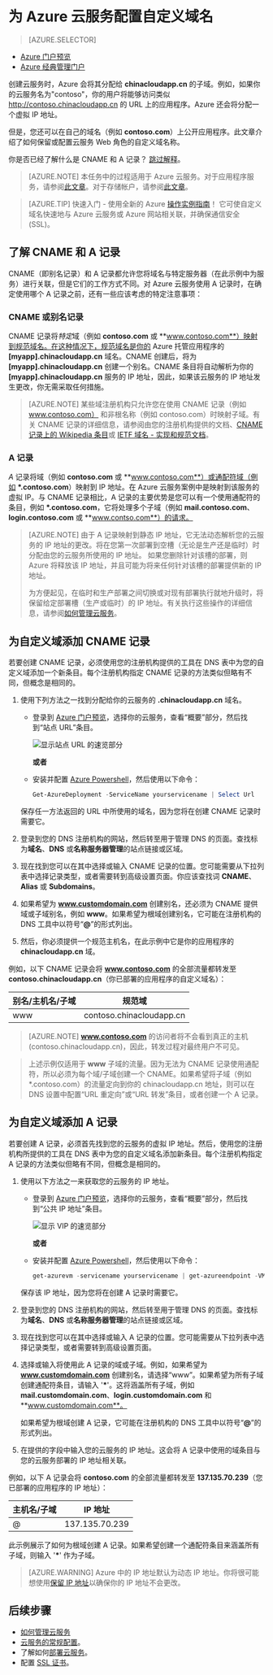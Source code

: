 <properties
	pageTitle="在云服务中配置自定义域名 | Azure"
	description="了解如何通过配置 DNS 设置在自定义域上向 Internet 公开你的 Azure 应用程序或数据。这些示例使用 Azure 门户预览。"
	services="cloud-services"
	documentationCenter=".net"
	authors="Thraka"
	manager="timlt"
	editor=""/>

<tags
	ms.service="cloud-services"
	ms.date="08/10/2016"
	wacn.date="09/19/2016"/>

# 为 Azure 云服务配置自定义域名

> [AZURE.SELECTOR]
- [Azure 门户预览](/documentation/articles/cloud-services-custom-domain-name-portal/)
- [Azure 经典管理门户](/documentation/articles/cloud-services-custom-domain-name/)

创建云服务时，Azure 会将其分配给 **chinacloudapp.cn** 的子域。例如，如果你的云服务名为"contoso"，你的用户将能够访问类似 http://contoso.chinacloudapp.cn 的 URL 上的应用程序。Azure 还会将分配一个虚拟 IP 地址。

但是，您还可以在自己的域名（例如 **contoso.com**）上公开应用程序。此文章介绍了如何保留或配置云服务 Web 角色的自定义域名称。

你是否已经了解什么是 CNAME 和 A 记录？ [跳过解释](#add-a-cname-record-for-your-custom-domain)。

> [AZURE.NOTE]
本任务中的过程适用于 Azure 云服务。对于应用程序服务，请参阅[此文章](/documentation/articles/web-sites-custom-domain-name/)。对于存储帐户，请参阅[此文章](/documentation/articles/storage-custom-domain-name/)。

<p/>

> [AZURE.TIP]
快速入门 - 使用全新的 Azure [操作实例指南](http://support.microsoft.com/zh-cn/kb/2990804)！ 它可使自定义域名快速地与 Azure 云服务或 Azure 网站相关联，并确保通信安全 (SSL)。

## 了解 CNAME 和 A 记录

CNAME（即别名记录）和 A 记录都允许您将域名与特定服务器（在此示例中为服务）进行关联，但是它们的工作方式不同。对 Azure 云服务使用 A 记录时，在确定使用哪个 A 记录之前，还有一些应该考虑的特定注意事项：

### CNAME 或别名记录

CNAME 记录将*特定*域（例如 **contoso.com** 或 **www.contoso.com**）映射到规范域名。在这种情况下，规范域名是你的 Azure 托管应用程序的 **[myapp].chinacloudapp.cn** 域名。CNAME 创建后，将为 **[myapp].chinacloudapp.cn** 创建一个别名。CNAME 条目将自动解析为你的 **[myapp].chinacloudapp.cn** 服务的 IP 地址，因此，如果该云服务的 IP 地址发生更改，你无需采取任何措施。

> [AZURE.NOTE]
某些域注册机构只允许您在使用 CNAME 记录（例如 www.contoso.com） 和非根名称（例如 contoso.com）时映射子域。有关 CNAME 记录的详细信息，请参阅由您的注册机构提供的文档、[CNAME 记录上的 Wikipedia 条目](https://en.wikipedia.org/wiki/CNAME_record)或 [IETF 域名 - 实现和规范文档](http://tools.ietf.org/html/rfc1035)。

### A 记录

*A* 记录将域（例如 **contoso.com** 或 **www.contoso.com**）或通配符域（例如 **\*.contoso.com**）映射到 IP 地址。在 Azure 云服务案例中是映射到该服务的虚拟 IP。与 CNAME 记录相比，A 记录的主要优势是您可以有一个使用通配符的条目，例如 **\*.contoso.com**，它将处理多个子域（例如 **mail.contoso.com**、**login.contoso.com** 或 **www.contso.com**）的请求。

> [AZURE.NOTE]
由于 A 记录映射到静态 IP 地址，它无法动态解析您的云服务的 IP 地址的更改。将在您第一次部署到空槽（无论是生产还是临时）时分配由您的云服务所使用的 IP 地址。 如果您删除针对该槽的部署，则 Azure 将释放该 IP 地址，并且可能为将来任何针对该槽的部署提供新的 IP 地址。
>
> 为方便起见，在临时和生产部署之间切换或对现有部署执行就地升级时，将保留给定部署槽（生产或临时）的 IP 地址。有关执行这些操作的详细信息，请参阅[如何管理云服务](/documentation/articles/cloud-services-how-to-manage/)。


## <a name="add-a-cname-record-for-your-custom-domain"></a> 为自定义域添加 CNAME 记录

若要创建 CNAME 记录，必须使用您的注册机构提供的工具在 DNS 表中为您的自定义域添加一个新条目。每个注册机构指定 CNAME 记录的方法类似但略有不同，但概念是相同的。

1. 使用下列方法之一找到分配给你的云服务的 **.chinacloudapp.cn** 域名。

    * 登录到 [Azure 门户预览]，选择你的云服务，查看“概要”部分，然后找到“站点 URL”条目。

        ![显示站点 URL 的速览部分][csurl]
            
        **或者**
  
    * 安装并配置 [Azure Powershell](/documentation/articles/powershell-install-configure/)，然后使用以下命令：

        ```powershell
        Get-AzureDeployment -ServiceName yourservicename | Select Url
        ```
    
    保存任一方法返回的 URL 中所使用的域名，因为您将在创建 CNAME 记录时需要它。

1.  登录到您的 DNS 注册机构的网站，然后转至用于管理 DNS 的页面。查找标为**域名**、**DNS** 或**名称服务器管理**的站点链接或区域。

2.  现在找到您可以在其中选择或输入 CNAME 记录的位置。您可能需要从下拉列表中选择记录类型，或者需要转到高级设置页面。你应该查找词 **CNAME**、**Alias** 或 **Subdomains**。

3.  如果希望为 **www.customdomain.com** 创建别名，还必须为 CNAME 提供域或子域别名，例如 **www**。如果希望为根域创建别名，它可能在注册机构的 DNS 工具中以符号“**@**”的形式列出。

4. 然后，你必须提供一个规范主机名，在此示例中它是你的应用程序的 **chinacloudapp.cn** 域。

例如，以下 CNAME 记录会将 **www.contoso.com** 的全部流量都转发至 **contoso.chinacloudapp.cn**（你已部署的应用程序的自定义域名）：

| 别名/主机名/子域 | 规范域 |
| ------------------------- | -------------------- |
| www | contoso.chinacloudapp.cn |

> [AZURE.NOTE]
**www.contoso.com** 的访问者将不会看到真正的主机 (contoso.chinacloudapp.cn)，因此，转发过程对最终用户不可见。

> 上述示例仅适用于 **www** 子域的流量。因为无法为 CNAME 记录使用通配符，所以必须为每个域/子域创建一个 CNAME。如果希望将子域（例如 *.contoso.com）的流量定向到你的 chinacloudapp.cn 地址，则可以在 DNS 设置中配置“URL 重定向”或“URL 转发”条目，或者创建一个 A 记录。


## 为自定义域添加 A 记录

若要创建 A 记录，必须首先找到您的云服务的虚拟 IP 地址。然后，使用您的注册机构所提供的工具在 DNS 表中为您的自定义域名添加新条目。每个注册机构指定 A 记录的方法类似但略有不同，但概念是相同的。

1. 使用以下方法之一来获取您的云服务的 IP 地址。

    * 登录到 [Azure 门户预览]，选择你的云服务，查看“概要”部分，然后找到“公共 IP 地址”条目。

        ![显示 VIP 的速览部分][vip]

        **或者**

    * 安装并配置 [Azure Powershell](/documentation/articles/powershell-install-configure/)，然后使用以下命令：

        ```powershell
        get-azurevm -servicename yourservicename | get-azureendpoint -VM {$_.VM} | select Vip
        ```
    
    保存该 IP 地址，因为您将在创建 A 记录时需要它。

1.  登录到您的 DNS 注册机构的网站，然后转至用于管理 DNS 的页面。查找标为**域名**、**DNS** 或**名称服务器管理**的站点链接或区域。

2.  现在找到您可以在其中选择或输入 A 记录的位置。您可能需要从下拉列表中选择记录类型，或者需要转到高级设置页面。

3. 选择或输入将使用此 A 记录的域或子域。例如，如果希望为 **www.customdomain.com** 创建别名，请选择“www”。如果希望为所有子域创建通配符条目，请输入 '__*__'。这将涵盖所有子域，例如 **mail.customdomain.com**、**login.customdomain.com** 和 **www.customdomain.com**。

    如果希望为根域创建 A 记录，它可能在注册机构的 DNS 工具中以符号“**@**”的形式列出。

4. 在提供的字段中输入您的云服务的 IP 地址。这会将 A 记录中使用的域条目与您的云服务部署的 IP 地址相关联。

例如，以下 A 记录会将 **contoso.com** 的全部流量都转发至 **137.135.70.239**（您已部署的应用程序的 IP 地址）：

| 主机名/子域 | IP 地址 |
| ------------------- | -------------- |
| @ | 137\.135.70.239 |


此示例展示了如何为根域创建 A 记录。如果希望创建一个通配符条目来涵盖所有子域，则输入 '__*__' 作为子域。

>[AZURE.WARNING]
Azure 中的 IP 地址默认为动态 IP 地址。你将很可能想使用[保留 IP 地址](/documentation/articles/virtual-networks-reserved-public-ip/)以确保你的 IP 地址不会更改。

## 后续步骤

* [如何管理云服务](/documentation/articles/cloud-services-how-to-manage/)
* [云服务的常规配置](/documentation/articles/cloud-services-how-to-configure-portal/)。
* 了解如何[部署云服务](/documentation/articles/cloud-services-how-to-create-deploy-portal/)。
* 配置 [SSL 证书](/documentation/articles/cloud-services-configure-ssl-certificate-portal/)。

[Expose Your Application on a Custom Domain]: #access-app
[Add a CNAME Record for Your Custom Domain]: #add-cname
[Expose Your Data on a Custom Domain]: #access-data
[VIP swaps]: /documentation/articles/cloud-services-how-to-manage-portal/#how-to-swap-deployments-to-promote-a-staged-deployment-to-production
[Create a CNAME record that associates the subdomain with the storage account]: #create-cname
[Azure 门户预览]: https://portal.azure.cn
[vip]: ./media/cloud-services-custom-domain-name-portal/csvip.png
[csurl]: ./media/cloud-services-custom-domain-name-portal/csurl.png
 
<!---HONumber=Mooncake_0523_2016-->
